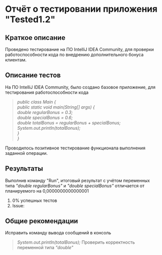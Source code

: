 # Отчёт о тестировании приложения "Tested1.2"

## Краткое описание
Проведено тестирование на ПО IntelliJ IDEA Community, для проверки работоспособности кода по внедрению дополнительного бонуса клиентам.

## Описание тестов
На ПО IntelliJ IDEA Community, было создано базовое приложение, для тестирования работоспособности кода
> <i> public class Main { <br>
    public static void main(String[] args) { <br>
        double regularBonus = 0.3; <br>
    double specialBonus = 0.6; <br>
    double totalBonus = regularBonus + specialBonus; <br>
    System.out.println(totalBonus); <br>
    } <br>
} </i> <br>

Проводилось позитивное тестирование функционала выполнения заданной операции.

## Результаты
Выполнив команду "Run", итоговый результат с учётом переменных типа <i>"double regularBonus"</i> и <i>"double specialBonus"</i> отличается от планируемого на 0,0000000000000001

1. 0% успешных тестов
2. Issue:

## Общие рекомендации
Исправить команду вывода сообщений в консоль
> <i>System.out.println(totalBonus); </i>
Проверить корректность переменной типа <i>"double"</i>